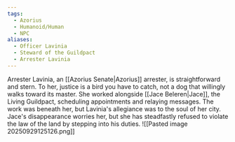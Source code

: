 ```yaml
---
tags:
  - Azorius
  - Humanoid/Human
  - NPC
aliases:
  - Officer Lavinia
  - Steward of the Guildpact
  - Arrester Lavinia
---
```

Arrester Lavinia, an [[Azorius Senate|Azorius]] arrester, is straightforward and stern. To her, justice is a bird you have to catch, not a dog that willingly walks toward its master. She worked alongside [[Jace Beleren|Jace]], the Living Guildpact, scheduling appointments and relaying messages. The work was beneath her, but Lavinia's allegiance was to the soul of her city. Jace's disappearance worries her, but she has steadfastly refused to violate the law of the land by stepping into his duties.
![[Pasted image 20250929125126.png]]